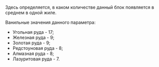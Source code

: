 Здесь определяется, в каком количестве данный блок появляется в среднем в одной жиле.

Ванильные значения данного параметра:

* Угольная руда - 17;
* Железная руда - 9;
* Золотая руда - 9;
* Редстоуновая руда - 8;
* Алмазная руда - 8;
* Лазуритовая руда - 7.